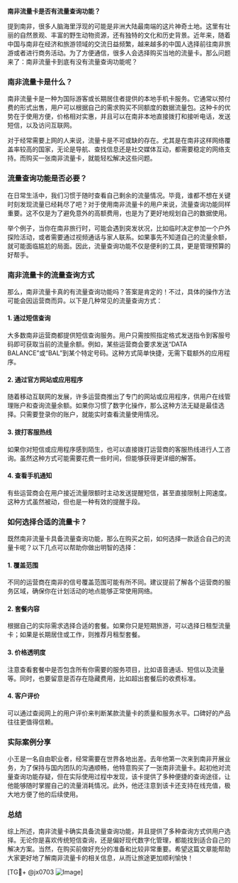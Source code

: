 **南非流量卡是否有流量查询功能？**

提到南非，很多人脑海里浮现的可能是非洲大陆最南端的这片神奇土地。这里有壮丽的自然景观、丰富的野生动物资源，还有独特的文化和历史背景。近年来，随着中国与南非在经济和旅游领域的交流日益频繁，越来越多的中国人选择前往南非旅游或者进行商务活动。为了方便通信，很多人会选择购买当地的流量卡。那么问题来了：南非流量卡到底有没有流量查询功能呢？

### 南非流量卡是什么？
南非流量卡是一种为国际游客或长期居住者提供的本地手机卡服务。它通常以预付费的形式出售，用户可以根据自己的需求购买不同额度的数据流量包。这种卡的优势在于使用方便，价格相对实惠，并且可以在南非本地直接拨打和接听电话，发送短信，以及访问互联网。

对于经常需要上网的人来说，流量卡是不可或缺的存在。尤其是在南非这样网络覆盖率较高的国家，无论是导航、查找信息还是社交媒体互动，都需要稳定的网络支持。而购买一张南非流量卡，就能轻松解决这些问题。

### 流量查询功能是否必要？
在日常生活中，我们习惯于随时查看自己剩余的流量情况。毕竟，谁都不想在关键时刻发现流量已经耗尽了吧？对于使用南非流量卡的用户来说，流量查询功能同样重要。这不仅是为了避免意外的高额费用，也是为了更好地规划自己的数据使用。

举个例子，当你在南非旅行时，可能会遇到突发状况，比如临时决定参加一个户外探险活动，或者需要通过视频通话与家人联系。如果事先不知道自己的流量余额，就可能面临尴尬的局面。因此，流量查询功能不仅是便利的工具，更是管理预算的好帮手。

### 南非流量卡的流量查询方式
那么，南非流量卡真的有流量查询功能吗？答案是肯定的！不过，具体的操作方法可能会因运营商而异。以下是几种常见的流量查询方式：

#### 1. **通过短信查询**
大多数南非运营商都提供短信查询服务。用户只需按照指定格式发送指令到客服号码即可获取当前的流量余额。例如，某些运营商会要求发送“DATA BALANCE”或“BAL”到某个特定号码。这种方式简单快捷，无需下载额外的应用程序。

#### 2. **通过官方网站或应用程序**
随着移动互联网的发展，许多运营商推出了专门的网站或应用程序，供用户在线管理账户和查询流量余额。如果你习惯了数字化操作，那么这种方法无疑是最佳选择。只需要登录你的账户，就能实时查看流量使用情况。

#### 3. **拨打客服热线**
如果你对短信或应用程序感到陌生，也可以直接拨打运营商的客服热线进行人工咨询。虽然这种方式可能需要花费一些时间，但能够获得更详细的解答。

#### 4. **查看手机通知**
有些运营商会在用户接近流量限额时主动发送提醒短信，甚至直接限制上网速度。这种方式虽然被动，但也是一种有效的提醒手段。

### 如何选择合适的流量卡？
既然南非流量卡具备流量查询功能，那么在购买之前，如何选择一款适合自己的流量卡呢？以下几点可以帮助你做出明智的选择：

#### 1. **覆盖范围**
不同的运营商在南非的信号覆盖范围可能有所不同。建议提前了解各个运营商的服务区域，确保你在计划活动的地点能够正常使用网络。

#### 2. **套餐内容**
根据自己的实际需求选择合适的套餐。如果你只是短期旅游，可以选择日租型流量卡；如果是长期居住或工作，则推荐月租型套餐。

#### 3. **价格透明度**
注意查看套餐中是否包含所有你需要的服务项目，比如语音通话、短信以及流量等。同时，也要留意是否存在隐藏费用，比如超出套餐后的收费标准。

#### 4. **客户评价**
可以通过查阅网上的用户评价来判断某款流量卡的质量和服务水平。口碑好的产品往往更值得信赖。

### 实际案例分享
小王是一名自由职业者，经常需要在世界各地出差。去年他第一次来到南非开展业务，为了保持与国内团队的沟通顺畅，他特意购买了一张南非流量卡。起初他对流量查询功能存疑，但在实际使用过程中发现，该卡提供了多种便捷的查询途径，让他能够随时掌握自己的流量消耗情况。此外，他还注意到该卡还支持在线充值，极大地方便了他的后续使用。

### 总结
综上所述，南非流量卡确实具备流量查询功能，并且提供了多种查询方式供用户选择。无论你是喜欢传统短信查询，还是偏好现代数字化管理，都能找到适合自己的解决方案。当然，在购买前做好充分的准备和比较非常重要。希望这篇文章能帮助大家更好地了解南非流量卡的相关信息，从而让旅途更加顺利愉快！

[TG💪+ @jx0703 ![Image](https://github.com/user-attachments/assets/dbca1d08-cadb-493c-b0ec-ad6f7a83f270)]